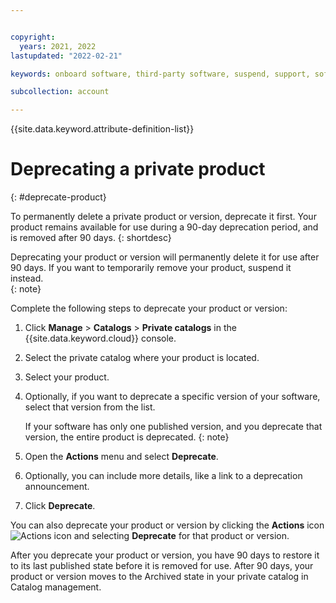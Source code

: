 ```yaml
---


copyright:
  years: 2021, 2022
lastupdated: "2022-02-21"

keywords: onboard software, third-party software, suspend, support, software, sellers, catalog, Partner Center - Sell, remove, delete, deprecate, catalogs, private catalogs

subcollection: account

---
```


{{site.data.keyword.attribute-definition-list}}

# Deprecating a private product
{: #deprecate-product}

To permanently delete a private product or version, deprecate it first. Your product remains available for use during a 90-day deprecation period, and is removed after 90 days.
{: shortdesc}

Deprecating your product or version will permanently delete it for use after 90 days. If you want to temporarily remove your product, suspend it instead.  
{: note}

Complete the following steps to deprecate your product or version: 

1. Click **Manage** > **Catalogs** > **Private catalogs** in the {{site.data.keyword.cloud}} console.
1. Select the private catalog where your product is located.
1. Select your product. 
1. Optionally, if you want to deprecate a specific version of your software, select that version from the list.
   
   If your software has only one published version, and you deprecate that version, the entire product is deprecated. 
   {: note}

1. Open the **Actions** menu and select **Deprecate**. 
1. Optionally, you can include more details, like a link to a deprecation announcement.  
1. Click **Deprecate**.

You can also deprecate your product or version by clicking the **Actions** icon ![Actions icon](../icons/actions-icon-vertical.svg "Actions") and selecting **Deprecate** for that product or version. 

After you deprecate your product or version, you have 90 days to restore it to its last published state before it is removed for use. After 90 days, your product or version moves to the Archived state in your private catalog in Catalog management. 

